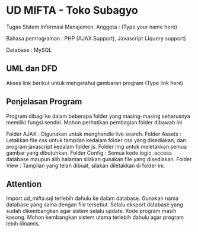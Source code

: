 # UD MIFTA - Toko Subagyo

Tugas Sistem Informasi Manajemen.
Anggota : (Type your name here)

Bahasa pemrograman : PHP (AJAX Support), Javascript (Jquery support)

Database : MySQL

## UML dan DFD
Akses link berikut untuk mengetahui gambaran program
	(Type link here)

## Penjelasan Program
Program dibagi ke dalam beberapa folder yang masing-masing seharusnya memiliki fungsi sendiri. Mohon perhatikan pembagian folder dibawah ini.

Folder AJAX : Digunakan untuk menghandle live search.
Folder Assets : Letakkan file css untuk tampilan kedalam folder css yang disediakan, dan program javascript kedalam folder js. 
Folder img untuk meletakkan semua gambar yang dibutuhkan.
Folder Config : Semua kode logic, access database maupun alih halaman silakan gunakan file yang disediakan.
Folder View : Tampilan yang telah dibuat, silakan diletakkan di folder ini.

## Attention
Import ud_mifta.sql terlebih dahulu ke dalam database. Gunakan nama database yang sama dengan file tersebut. Selalu eksport database yang sudah dikembangkan agar sistem selalu update.
Kode program masih kosong. Mohon kembangkan sistem utama terlebih dahulu agar program lebih dinamis.